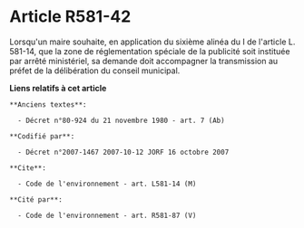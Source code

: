 # Article R581-42

Lorsqu'un maire souhaite, en application du sixième alinéa du I de l'article L. 581-14, que la zone de réglementation
spéciale de la publicité soit instituée par arrêté ministériel, sa demande doit accompagner la transmission au préfet de la
délibération du conseil municipal.

**Liens relatifs à cet article**

	**Anciens textes**:

	  - Décret n°80-924 du 21 novembre 1980 - art. 7 (Ab)

	**Codifié par**:

	  - Décret n°2007-1467 2007-10-12 JORF 16 octobre 2007

	**Cite**:

	  - Code de l'environnement - art. L581-14 (M)

	**Cité par**:

	  - Code de l'environnement - art. R581-87 (V)
